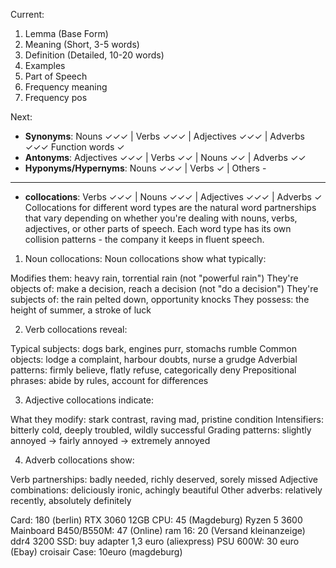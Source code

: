 Current:
1. Lemma (Base Form)
2. Meaning (Short, 3-5 words)
3. Definition (Detailed, 10-20 words)
4. Examples
5. Part of Speech 
6. Frequency meaning
7. Frequency pos

Next:
- **Synonyms**: Nouns ✓✓✓ | Verbs ✓✓✓ | Adjectives ✓✓✓ | Adverbs ✓✓✓
Function words ✓
- **Antonyms**: Adjectives ✓✓✓ | Verbs ✓✓ | Nouns ✓✓ | Adverbs ✓✓
- **Hyponyms/Hypernyms**: Nouns ✓✓✓ | Verbs ✓ | Others -

---------------------------------
- **collocations**: Verbs ✓✓✓ | Nouns ✓✓✓ | Adjectives ✓✓✓ | Adverbs ✓
Collocations for different word types are the natural word partnerships that vary depending on whether you're dealing with nouns, verbs, adjectives, or other parts of speech. Each word type has its own collision patterns - the company it keeps in fluent speech.
1) Noun collocations: 
Noun collocations show what typically:

Modifies them: heavy rain, torrential rain (not "powerful rain")
They're objects of: make a decision, reach a decision (not "do a decision")
They're subjects of: the rain pelted down, opportunity knocks
They possess: the height of summer, a stroke of luck

2) Verb collocations reveal:

Typical subjects: dogs bark, engines purr, stomachs rumble
Common objects: lodge a complaint, harbour doubts, nurse a grudge
Adverbial patterns: firmly believe, flatly refuse, categorically deny
Prepositional phrases: abide by rules, account for differences

3) Adjective collocations indicate:

What they modify: stark contrast, raving mad, pristine condition
Intensifiers: bitterly cold, deeply troubled, wildly successful
Grading patterns: slightly annoyed → fairly annoyed → extremely annoyed

4) Adverb collocations show:

Verb partnerships: badly needed, richly deserved, sorely missed
Adjective combinations: deliciously ironic, achingly beautiful
Other adverbs: relatively recently, absolutely definitely






Card: 180 (berlin) RTX 3060 12GB
CPU: 45 (Magdeburg)  Ryzen 5 3600
Mainboard B450/B550M: 47 (Online)
ram 16: 20 (Versand kleinanzeige) ddr4 3200
SSD: buy adapter 1,3 euro (aliexpress)
PSU 600W: 30 euro (Ebay) croisair
Case: 10euro (magdeburg)